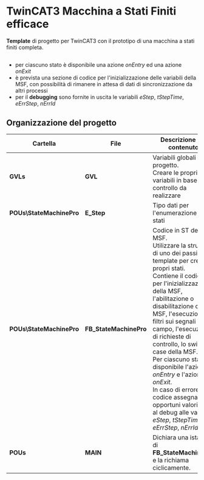# TwinCAT3 Macchina a Stati Finiti efficace

**Template** di progetto per TwinCAT3 con il prototipo di una macchina a stati finiti completa.

##
- per ciascuno stato è disponibile una azione _onEntry_ ed una azione _onExit_
- è prevista una sezione di codice per l'inizializzazione delle variabili della MSF, con possibilità di rimanere in attesa di dati di sincronizzazione da altri processi
- per il **debugging** sono fornite in uscita le variabili 	_eStep_, _tStepTime_, _eErrStep_, _nErrId_

## Organizzazione del progetto
| Cartella | File | Descrizione del contenuto |
| ------ | ------ | ------ |
| **GVLs** | **GVL** | Variabili globali del progetto. <br> Creare le proprie variabili in base al controllo da realizzare |
| **POUs\StateMachinePro** |    **E_Step** | Tipo dati per l'enumerazione degli stati |
| **POUs\StateMachinePro** |    **FB_StateMachinePro** | Codice in ST della MSF. <br> Utilizzare la struttura di uno dei passi template per creare i propri stati. <br> Contiene il codice per l'inizializzazione della MSF, l'abilitazione o disabilitazione della MSF, l'esecuzione di filtri sui segnali di campo, l'esecuzione di richieste di controllo, lo switch-case della MSF. <br> Per ciascuno stato è disponibile l'azione _onEntry_ e l'azione _onExit_. <br> In caso di errore, il codice assegna opportuni valori utili al debug alle variabili _eStep_, _tStepTime_, _eErrStep_, _nErrId_ |
| **POUs** | **MAIN** | Dichiara una istanza di **FB_StateMachinePro** e la richiama ciclicamente. |
